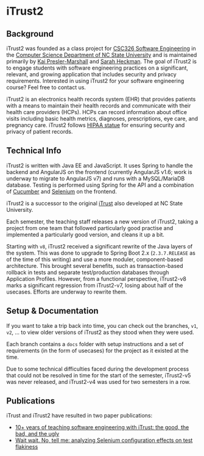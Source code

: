 # iTrust2

## Background
iTrust2 was founded as a class project for [CSC326 Software Engineering](http://courses.ncsu.edu/csc326) in the [Computer Science Department of NC State University](http://www.csc.ncsu.edu) and is maintained primarily by [Kai Presler-Marshall](https://kpresler.github.io/) and [Sarah Heckman](https://www.csc.ncsu.edu/people/sesmith5). The goal of iTrust2 is to engage students with software engineering practices on a significant, relevant, and growing application that includes security and privacy requirements.  Interested in using iTrust2 for your software engineering course?  Feel free to contact us.

iTrust2 is an electronics health records system (EHR) that provides patients with a means to maintain their health records and communicate with their health care providers (HCPs).  HCPs can record information about office visits including basic health metrics, diagnoses, prescriptions, eye care, and pregnancy care. iTrust2 follows [HIPAA statue](http://www.hhs.gov/ocr/hipaa/) for ensuring security and privacy of patient records.

## Technical Info
iTrust2 is written with Java EE and JavaScript.  It uses Spring to handle the backend and AngularJS on the frontend (currently AngularJS v1.6; work is underway to migrate to AngularJS v7) and runs with a MySQL/MariaDB database.  Testing is performed using Spring for the API and a combination of [Cucumber](https://cucumber.io/docs) and [Selenium](https://www.seleniumhq.org/) on the frontend.

iTrust2 is a successor to the original [iTrust](https://github.com/ncsu-csc326/iTrust) also developed at NC State University.

Each semester, the teaching staff releases a new version of iTrust2, taking a project from one team that followed particularly good practise and implemented a particularly good version, and cleans it up a bit.

Starting with `v8`, iTrust2 received a significant rewrite of the Java layers of the system.  This was done to upgrade to Spring Boot 2.x (`2.3.7.RELEASE` as of the time of this writing) and use a more moduler, component-based architecture.  This brought several benefits, such as transaction-based rollback in tests and separate test/production databases through Application Profiles.  However, from a functional perspective, iTrust2-v8 marks a significant regression from iTrust2-v7, losing about half of the usecases.  Efforts are underway to rewrite them.

## Setup & Documentation

If you want to take a trip back into time, you can check out the branches, `v1`, `v2`, ... to view older versions of iTrust2 as they stood when they were used.

Each branch contains a `docs` folder with setup instructions and a set of requirements (in the form of usecases) for the project as it existed at the time.

Due to some technical difficulties faced during the development process that could not be resolved in time for the start of the semester, iTrust2-v5 was never released, and iTrust2-v4 was used for two semesters in a row.



## Publications

iTrust and iTrust2 have resulted in two paper publications:
* [10+ years of teaching software engineering with iTrust: the good, the bad, and the ugly](https://dl.acm.org/citation.cfm?id=3183393)
* [Wait wait. No, tell me: analyzing Selenium configuration effects on test flakiness](https://dl.acm.org/citation.cfm?id=3338661)

